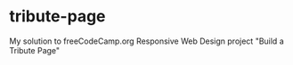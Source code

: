 # tribute-page
My solution to freeCodeCamp.org Responsive Web Design project "Build a Tribute Page"
